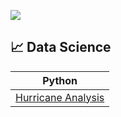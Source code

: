 ![](https://github.com/jeyla380/codecademy_projects/blob/main/images/codecademy_banner.png)

## 📈 Data Science

| Python | 
| --- |
| [Hurricane Analysis](https://github.com/jeyla380/codecademy_projects/blob/main/datascience/python/hurricane_analysis_project.ipynb) |
